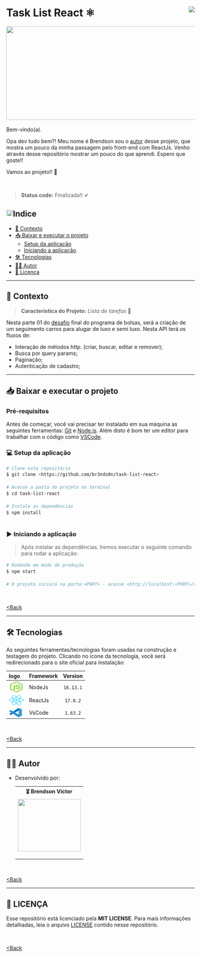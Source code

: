 # Task List React ⚛︎ <img align="right" src="https://img.shields.io/static/v1?label=project&message=React&color=0093C1&style=for-the-badge&logo=ghost"/>
<p align="center">
<img height="250" width="850" src="">
</p>

Bem-vindo(a).

Opa dev tudo bem?! Meu nome é Brendson sou o [autor](#-Autor) desse projeto, que mostra um pouco da minha passagem pelo front-end com ReactJs. Venho através desse repositório mostrar um pouco do que aprendi. Espero que goste!!

Vamos ao projeto!! 🚀

<br>

> <b>Status code:</b>  Finalizada!! ✔

 ## <img height="18" width="18" src="https://user-images.githubusercontent.com/82064724/151113975-e8ff6813-b253-4670-b626-80e842363ab2.png">Indice
<!--ts-->
   * [🧠 Contexto](#-Contexto)
   * [📥 Baixar e executar o projeto](#-Baixar-e-executar-o-projeto)
     * [Setup da aplicação](#-setup-da-aplicação)
     * [Iniciando a aplicação](#-iniciando-a-aplicação)
   * [🛠 Tecnologias](#-tecnologias)
   * [✍🏼 Autor](#-Autor)
   * [📝 Licença](#-licença)
<!--te-->

 ---

 ## 🧠 Contexto
> **Característica do Projeto:**  *Lista de tarefas* 📝

Nesta parte 01 do [desafio](https://github.com/br3nds0n/reademefinal/files/7939240/Desafio_Final-_Part._1.pdf) final do programa de bolsas, será a criação de um seguimento carros para alugar de luxo e semi luxo. Nesta API terá os fluxos de:

 * Interação de métodos http. (criar, buscar, editar e remover);
 * Busca por query params;
 * Paginação;
 * Autenticação de cadastro;

---

## 📥 Baixar e executar o projeto

###  Pré-requisitos


Antes de começar, você vai precisar ter instalado em sua máquina as seguintes ferramentas:
[Git](https://git-scm.com) e [Node.js](https://nodejs.org/en/).
Além disto é bom ter um editor para trabalhar com o código como [VSCode](https://code.visualstudio.com/).


### 💻 Setup da aplicação

```bash
# Clone este repositório
$ git clone <https://github.com/br3nds0n/task-list-react>

# Acesse a pasta do projeto no terminal
$ cd task-list-react

# Instale as dependências
$ npm install
```
#

### ▶ Iniciando a aplicação
> Após instalar as dependências. Iremos executar o seguinte comando para rodar a aplicação:
```bash
# Rodando em modo de produção
$ npm start

# O projeto inciará na porta:<PORT> - acesse <http://localhost:<PORT>/api/v1/> no postman
```
<br>

[<Back](#indice)

---
## 🛠 Tecnologias

As seguintes ferramentas/tecnologias foram usadas na construção e testagem do projeto. Clicando no icone da tecnologia, você será redirecionado para o site oficial para instalação: <br>

| logo               | Framework                  | Version      |
| :----------------- | :------------------------- | :----------: |
| <a href="https://nodejs.org/pt-br/download/" target="_blank"><img align="center" alt="nodeJs" height="30" width="40" src="https://raw.githubusercontent.com/devicons/devicon/2ae2a900d2f041da66e950e4d48052658d850630/icons/nodejs/nodejs-original.svg"></a>                   | NodeJs                     |  `16.13.1`      |
| <a href="https://pt-br.reactjs.org/docs/create-a-new-react-app.html" target="_blank"><img align="center" alt="react" height="30" width="40" src="https://github.com/devicons/devicon/blob/master/icons/react/react-original.svg"></a>            | ReactJs                     |  `17.0.2`       |
| <a href="https://code.visualstudio.com/download" target="_blank"><img align="center" alt="VsCode" height="25" width="35" src="https://github.com/devicons/devicon/blob/master/icons/vscode/vscode-original.svg"></a> | VsCode | `1.63.2` |

 
 <br>

[<Back](#indice)
 
---
                 
## ✍🏼 Autor


<div align=left>

- <table>
 <p>  Desenvolvido por:</p>
  <tr align=center>
    <th><strong> 🎖 Brendson Victor  </strong></th>
  </tr>
   <td>
      <a href="https://github.com/br3nds0n">
        <img width="168" height="140" src="https://media-exp1.licdn.com/dms/image/C4D03AQEEcv8U2Gtelg/profile-displayphoto-shrink_200_200/0/1639870971995?e=1648684800&v=beta&t=C5q0hXTUQDtBbMAJd1zIle008VvKvnzulFoS6BSschs" > <p align="left">
</p></a>
    </td>
  </tr>
</table>
</div>

<div align=left>

<br>

[<Back](#indice)
 
---
 
## 📝 LICENÇA

Esse repositório está licenciado pela **MIT LICENSE**. Para mais informações detalhadas, leia o arquivo [LICENSE](./LICENSE) contido nesse repositório.

 <br>               
  
 [<Back](#Task-List-React)
 
